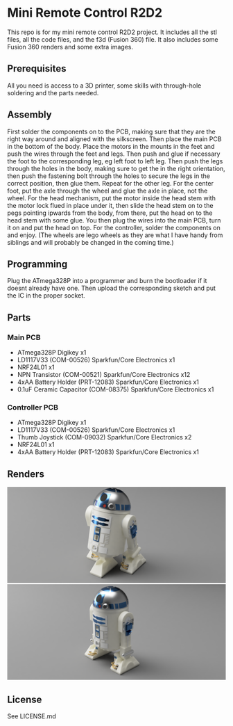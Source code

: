 # Mini Remote Control R2D2

This repo is for my mini remote control R2D2 project. It includes all the stl files, all the code files, and the f3d (Fusion 360) file. It also includes some Fusion 360 renders and some extra images.

## Prerequisites
All you need is access to a 3D printer, some skills with through-hole soldering and the parts needed.

## Assembly
First solder the components on to the PCB, making sure that they are the right way around and aligned with the silkscreen. Then place the main PCB in the bottom of the body. Place the motors in the mounts in the feet and push the wires through the feet and legs. Then push and glue if necessary the foot to the corresponding leg, eg left foot to left leg. Then push the legs through the holes in the body, making sure to get the in the right orientation, then push the fastening bolt through the holes to secure the legs in the correct position, then glue them. Repeat for the other leg. For the center foot, put the axle through the wheel and glue the axle in place, not the wheel. For the head mechanism, put the motor inside the head stem with the motor lock flued in place under it, then slide the head stem on to the pegs pointing ipwards from the body, from there, put the head on to the head stem with some glue. You then plug the wires into the main PCB, turn it on and put the head on top. For the controller, solder the components on and enjoy. (The wheels are lego wheels as they are what I have handy from siblings and will probably be changed in the coming time.)

## Programming
Plug the ATmega328P into a programmer and burn the bootloader if it doesnt already have one. Then upload the corresponding sketch and put the IC in the proper socket.

## Parts
### Main PCB
* ATmega328P Digikey x1
* LD1117V33 (COM-00526) Sparkfun/Core Electronics x1
* NRF24L01 x1
* NPN Transistor (COM-00521) Sparkfun/Core Electronics x12
* 4xAA Battery Holder (PRT-12083) Sparkfun/Core Electronics x1
* 0.1uF Ceramic Capacitor (COM-08375) Sparkfun/Core Electronics x1

### Controller PCB
* ATmega328P Digikey x1
* LD1117V33 (COM-00526) Sparkfun/Core Electronics x1
* Thumb Joystick (COM-09032) Sparkfun/Core Electronics x2
* NRF24L01 x1
* 4xAA Battery Holder (PRT-12083) Sparkfun/Core Electronics x1

## Renders
![alt text](https://raw.githubusercontent.com/Zachary-Greene/RC-R2D2/master/Images/R2D2%20Render%20(2-3-2).PNG "R2D2 2-3-2 Configuration")
![alt text](https://raw.githubusercontent.com/Zachary-Greene/RC-R2D2/master/Images/R2D2%20Render%20(2-2).png "R2D2 2-2 Configuration")

## License
See LICENSE.md
